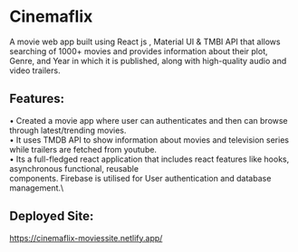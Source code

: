 # Cinemaflix
A movie web app built using React js , Material UI & TMBI API that allows searching of 1000+ movies and provides information about their plot, Genre, and Year in which it is published, along with high-quality audio and video trailers.

## Features:

• Created a movie app where user can authenticates and then can browse through latest/trending movies.\
• It uses TMDB API to show information about movies and television series while trailers are fetched from youtube.\
• Its a full-fledged react application that includes react features like hooks, asynchronous functional, reusable\
   components. Firebase is utilised for User authentication and database management.\
## Deployed Site:
https://cinemaflix-moviessite.netlify.app/


